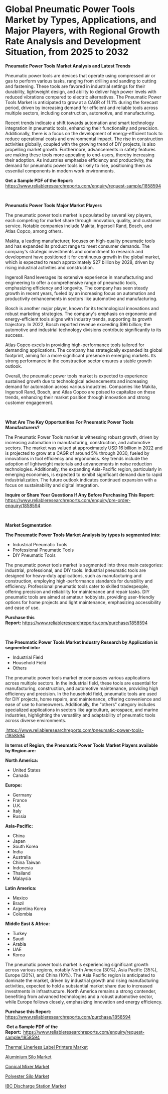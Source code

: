 <p><h1>Global Pneumatic Power Tools Market by Types, Applications, and Major Players, with Regional Growth Rate Analysis and Development Situation, from 2025 to 2032</h1></p><p><strong>Pneumatic Power Tools Market Analysis and Latest Trends</strong></p>
<p><p>Pneumatic power tools are devices that operate using compressed air or gas to perform various tasks, ranging from drilling and sanding to cutting and fastening. These tools are favored in industrial settings for their durability, lightweight design, and ability to deliver high power levels with reduced vibrations compared to electric alternatives. The Pneumatic Power Tools Market is anticipated to grow at a CAGR of 11.1% during the forecast period, driven by increasing demand for efficient and reliable tools across multiple sectors, including construction, automotive, and manufacturing.</p><p>Recent trends indicate a shift towards automation and smart technology integration in pneumatic tools, enhancing their functionality and precision. Additionally, there is a focus on the development of energy-efficient tools to reduce operational costs and environmental impact. The rise in construction activities globally, coupled with the growing trend of DIY projects, is also propelling market growth. Furthermore, advancements in safety features are making these tools more appealing to end-users, thereby increasing their adoption. As industries emphasize efficiency and productivity, the demand for pneumatic power tools is likely to rise, positioning them as essential components in modern work environments.</p></p>
<p><strong>Get a Sample PDF of the Report:&nbsp;</strong> <a href="https://www.reliableresearchreports.com/enquiry/request-sample/1858594?utm_campaign=31&utm_medium=2&utm_source=Github&utm_content=ia&utm_term=19022025&utm_id=pneumatic-power-tools">https://www.reliableresearchreports.com/enquiry/request-sample/1858594</a></p>
<p>&nbsp;</p>
<p><strong>Pneumatic Power Tools Major Market Players</strong></p>
<p><p>The pneumatic power tools market is populated by several key players, each competing for market share through innovation, quality, and customer service. Notable companies include Makita, Ingersoll Rand, Bosch, and Atlas Copco, among others. </p><p>Makita, a leading manufacturer, focuses on high-quality pneumatic tools and has expanded its product range to meet consumer demands. The company's strategic investments and commitment to research and development have positioned it for continuous growth in the global market, which is expected to reach approximately $27 billion by 2028, driven by rising industrial activities and construction.</p><p>Ingersoll Rand leverages its extensive experience in manufacturing and engineering to offer a comprehensive range of pneumatic tools, emphasizing efficiency and longevity. The company has seen steady growth in recent years, fueled by an increasing focus on automation and productivity enhancements in sectors like automotive and manufacturing.</p><p>Bosch is another major player, known for its technological innovations and robust marketing strategies. The company's emphasis on ergonomic and energy-efficient tools aligns with industry trends, supporting its growth trajectory. In 2022, Bosch reported revenue exceeding $96 billion; the automotive and industrial technology divisions contribute significantly to its success.</p><p>Atlas Copco excels in providing high-performance tools tailored for demanding applications. The company has strategically expanded its global footprint, aiming for a more significant presence in emerging markets. Its strong performance in the construction sector ensures a stable growth outlook.</p><p>Overall, the pneumatic power tools market is expected to experience sustained growth due to technological advancements and increasing demand for automation across various industries. Companies like Makita, Ingersoll Rand, Bosch, and Atlas Copco are poised to capitalize on these trends, enhancing their market position through innovation and strong customer engagement.</p></p>
<p>&nbsp;</p>
<p><strong>What Are The Key Opportunities For Pneumatic Power Tools Manufacturers?</strong></p>
<p><p>The Pneumatic Power Tools market is witnessing robust growth, driven by increasing automation in manufacturing, construction, and automotive sectors. The market was valued at approximately USD 16 billion in 2022 and is projected to grow at a CAGR of around 5% through 2030, fueled by innovations in tool efficiency and ergonomics. Key trends include the adoption of lightweight materials and advancements in noise reduction technologies. Additionally, the expanding Asia-Pacific region, particularly in emerging economies, is expected to exhibit significant demand due to rapid industrialization. The future outlook indicates continued expansion with a focus on sustainability and digital integration.</p></p>
<p><strong>Inquire or Share Your Questions If Any Before Purchasing This Report:</strong> <a href="https://www.reliableresearchreports.com/enquiry/pre-order-enquiry/1858594?utm_campaign=31&utm_medium=2&utm_source=Github&utm_content=ia&utm_term=19022025&utm_id=pneumatic-power-tools">https://www.reliableresearchreports.com/enquiry/pre-order-enquiry/1858594</a></p>
<p>&nbsp;</p>
<p><strong>Market Segmentation</strong></p>
<p><strong>The Pneumatic Power Tools Market Analysis by types is segmented into:</strong></p>
<p><ul><li>Industrial Pneumatic Tools</li><li>Professional Pneumatic Tools</li><li>DIY Pneumatic Tools</li></ul></p>
<p><p>The pneumatic power tools market is segmented into three main categories: industrial, professional, and DIY tools. Industrial pneumatic tools are designed for heavy-duty applications, such as manufacturing and construction, employing high-performance standards for durability and efficiency. Professional pneumatic tools cater to skilled tradespeople, offering precision and reliability for maintenance and repair tasks. DIY pneumatic tools are aimed at amateur hobbyists, providing user-friendly options for home projects and light maintenance, emphasizing accessibility and ease of use.</p></p>
<p><strong>Purchase this Report:&nbsp;</strong><a href="https://www.reliableresearchreports.com/purchase/1858594?utm_campaign=31&utm_medium=2&utm_source=Github&utm_content=ia&utm_term=19022025&utm_id=pneumatic-power-tools">https://www.reliableresearchreports.com/purchase/1858594</a></p>
<p>&nbsp;</p>
<p><strong>The Pneumatic Power Tools Market Industry Research by Application is segmented into:</strong></p>
<p><ul><li>Industrial Field</li><li>Household Field</li><li>Others</li></ul></p>
<p><p>The pneumatic power tools market encompasses various applications across multiple sectors. In the industrial field, these tools are essential for manufacturing, construction, and automotive maintenance, providing high efficiency and precision. In the household field, pneumatic tools are used for DIY projects, home repairs, and maintenance, offering convenience and ease of use to homeowners. Additionally, the "others" category includes specialized applications in sectors like agriculture, aerospace, and marine industries, highlighting the versatility and adaptability of pneumatic tools across diverse environments.</p></p>
<p><a href="https://www.reliableresearchreports.com/pneumatic-power-tools-r1858594?utm_campaign=31&utm_medium=2&utm_source=Github&utm_content=ia&utm_term=19022025&utm_id=pneumatic-power-tools">&nbsp;https://www.reliableresearchreports.com/pneumatic-power-tools-r1858594</a></p>
<p><strong>In terms of Region, the Pneumatic Power Tools Market Players available by Region are:</strong></p>
<p>
    <p> <strong> North America: </strong>
        <ul>
            <li>United States</li>
            <li>Canada</li>
        </ul>
        </p> 
    <p> <strong> Europe: </strong>
        <ul>
            <li>Germany</li>
            <li>France</li>
            <li>U.K.</li>
            <li>Italy</li>
            <li>Russia</li>
        </ul>
        </p> 
    <p> <strong> Asia-Pacific: </strong>
        <ul>
            <li>China</li>
            <li>Japan</li>
            <li>South Korea</li>
            <li>India</li>
            <li>Australia</li>
            <li>China Taiwan</li>
            <li>Indonesia</li>
            <li>Thailand</li>
            <li>Malaysia</li>
        </ul>
        </p> 
    <p> <strong> Latin America: </strong>
        <ul>
            <li>Mexico</li>
            <li>Brazil</li>
            <li>Argentina Korea</li>
            <li>Colombia</li>
        </ul>
        </p> 
    <p> <strong> Middle East & Africa: </strong>
        <ul>
            <li>Turkey</li>
            <li>Saudi</li>
            <li>Arabia</li>
            <li>UAE</li>
            <li>Korea</li>
        </ul>
    </p>
    </p>
<p><p>The pneumatic power tools market is experiencing significant growth across various regions, notably North America (30%), Asia Pacific (35%), Europe (20%), and China (10%). The Asia Pacific region is anticipated to dominate the market, driven by industrial growth and rising manufacturing activities, expected to hold a substantial market share due to increased investments in infrastructure. North America remains a strong contender, benefiting from advanced technologies and a robust automotive sector, while Europe follows closely, emphasizing innovation and energy efficiency.</p></p>
<p><strong>Purchase this Report: </strong><a href="https://www.reliableresearchreports.com/purchase/1858594?utm_campaign=31&utm_medium=2&utm_source=Github&utm_content=ia&utm_term=19022025&utm_id=pneumatic-power-tools">https://www.reliableresearchreports.com/purchase/1858594</a></p>
<p>&nbsp;<strong>Get a Sample PDF of the Report:&nbsp;&nbsp;</strong><a href="https://www.reliableresearchreports.com/enquiry/request-sample/1858594?utm_campaign=31&utm_medium=2&utm_source=Github&utm_content=ia&utm_term=19022025&utm_id=pneumatic-power-tools">https://www.reliableresearchreports.com/enquiry/request-sample/1858594</a></p>
<p><strong></strong></p>
<p><p><a href="https://github.com/toqiourir/Market-Research-Report-List-1/blob/main/thermal-linerless-label-printers-market.md?utm_campaign=31&utm_medium=2&utm_source=Github&utm_content=ia&utm_term=19022025&utm_id=pneumatic-power-tools">Thermal Linerless Label Printers Market</a></p><p><a href="https://github.com/saeiddaemo/Market-Research-Report-List-1/blob/main/aluminium-silo-market.md?utm_campaign=31&utm_medium=2&utm_source=Github&utm_content=ia&utm_term=19022025&utm_id=pneumatic-power-tools">Aluminium Silo Market</a></p><p><a href="https://github.com/plawragarile/Market-Research-Report-List-1/blob/main/conical-mixer-market.md?utm_campaign=31&utm_medium=2&utm_source=Github&utm_content=ia&utm_term=19022025&utm_id=pneumatic-power-tools">Conical Mixer Market</a></p><p><a href="https://github.com/supicweg/Market-Research-Report-List-1/blob/main/polyester-silo-market.md?utm_campaign=31&utm_medium=2&utm_source=Github&utm_content=ia&utm_term=19022025&utm_id=pneumatic-power-tools">Polyester Silo Market</a></p><p><a href="https://github.com/shopovdjondo/Market-Research-Report-List-1/blob/main/ibc-discharge-station-market.md?utm_campaign=31&utm_medium=2&utm_source=Github&utm_content=ia&utm_term=19022025&utm_id=pneumatic-power-tools">IBC Discharge Station Market</a></p></p>